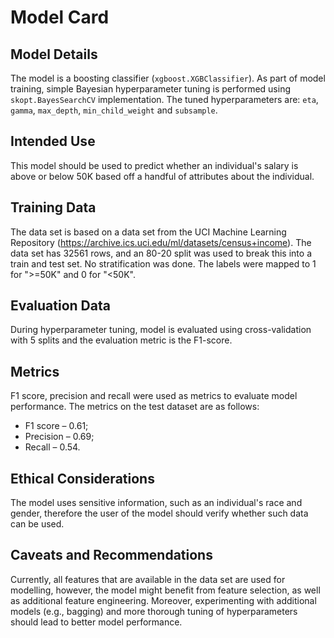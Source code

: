 # Model Card

## Model Details
The model is a boosting classifier (`xgboost.XGBClassifier`). As part of model training, simple Bayesian hyperparameter tuning is performed using `skopt.BayesSearchCV` implementation. The tuned hyperparameters are: `eta`, `gamma`, `max_depth`, `min_child_weight` and `subsample`.

## Intended Use
This model should be used to predict whether an individual's salary is above or below 50K based off a handful of attributes about the individual.

## Training Data
The data set is based on a data set from the UCI Machine Learning Repository (https://archive.ics.uci.edu/ml/datasets/census+income). The data set has 32561 rows, and an 80-20 split was used to break this into a train and test set. No stratification was done. The labels were mapped to 1 for ">=50K" and 0 for "<50K".

## Evaluation Data
During hyperparameter tuning, model is evaluated using cross-validation with 5 splits and the evaluation metric is the F1-score.

## Metrics
F1 score, precision and recall were used as metrics to evaluate model performance. The metrics on the test dataset are as follows:
- F1 score – 0.61;
- Precision – 0.69;
- Recall – 0.54.

## Ethical Considerations
The model uses sensitive information, such as an individual's race and gender, therefore the user of the model should verify whether such data can be used.

## Caveats and Recommendations
Currently, all features that are available in the data set are used for modelling, however, the model might benefit from feature selection, as well as additional feature engineering. Moreover, experimenting with additional models (e.g., bagging) and more thorough tuning of hyperparameters should lead to better model performance.
